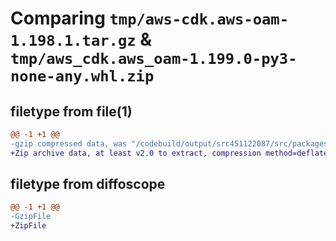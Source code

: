 # Comparing `tmp/aws-cdk.aws-oam-1.198.1.tar.gz` & `tmp/aws_cdk.aws_oam-1.199.0-py3-none-any.whl.zip`

## filetype from file(1)

```diff
@@ -1 +1 @@
-gzip compressed data, was "/codebuild/output/src451122087/src/packages/@aws-cdk/aws-oam/dist/python/aws-cdk.aws-oam-1.198.1.tar", last modified: Tue Mar 28 21:36:33 2023, max compression
+Zip archive data, at least v2.0 to extract, compression method=deflate
```

## filetype from diffoscope

```diff
@@ -1 +1 @@
-GzipFile
+ZipFile
```

